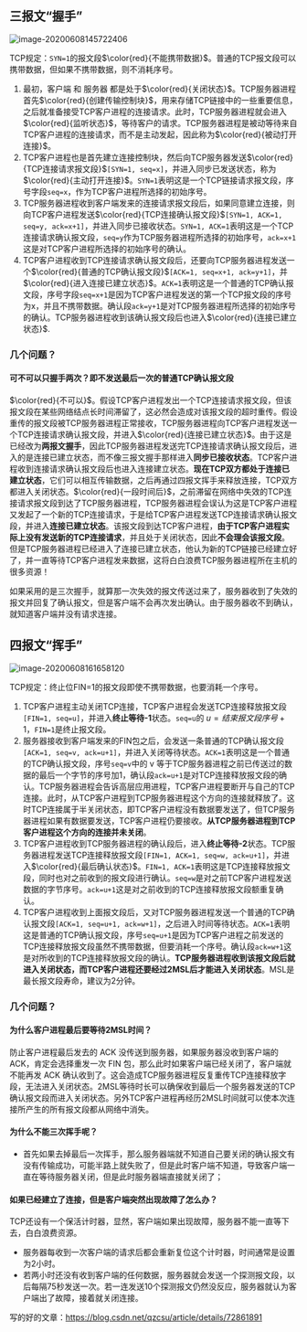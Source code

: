 ## 三报文“握手”

![image-20200608145722406](TCP三报文握手和四报文挥手.assets/image-20200608145722406.png)

TCP规定：`SYN=1`的报文段$\color{red}{不能携带数据}$。普通的TCP报文段可以携带数据，但如果不携带数据，则不消耗序号。

1. 最初，客户端 和 服务器 都是处于$\color{red}{关闭状态}$。TCP服务器进程首先$\color{red}{创建传输控制块}$，用来存储TCP链接中的一些重要信息，之后就准备接受TCP客户进程的连接请求。此时，TCP服务器进程就会进入$\color{red}{监听状态}$，等待客户的请求。TCP服务器进程是被动等待来自TCP客户进程的连接请求，而不是主动发起，因此称为$\color{red}{被动打开连接}$。
2. TCP客户进程也是首先建立连接控制块，然后向TCP服务器发送$\color{red}{TCP连接请求报文段}$`[SYN=1, seq=x]`，并进入同步已发送状态，称为$\color{red}{主动打开连接}$。`SYN=1`表明这是一个TCP链接请求报文段，序号字段`seq=x`，作为TCP客户进程所选择的初始序号。
3. TCP服务器进程收到客户端发来的连接请求报文段后，如果同意建立连接，则向TCP客户进程发送$\color{red}{TCP连接确认报文段}$`[SYN=1, ACK=1, seq=y, ack=x+1]`，并进入同步已接收状态。`SYN=1, ACK=1`表明这是一个TCP连接请求确认报文段，`seq=y`作为TCP服务器进程所选择的初始序号，`ack=x+1`这是对TCP客户进程所选择的初始序号的确认。
4. TCP客户进程收到TCP连接请求确认报文段后，还要向TCP服务器进程发送一个$\color{red}{普通的TCP确认报文段}$`[ACK=1, seq=x+1, ack=y+1]`，并$\color{red}{进入连接已建立状态}$。`ACK=1`表明这是一个普通的TCP确认报文段，序号字段`seq=x+1`是因为TCP客户进程发送的第一个TCP报文段的序号为x，并且不携带数据。确认段`ack=y+1`是对TCP服务器进程所选择的初始序号的确认。TCP服务器进程收到该确认报文段后也进入$\color{red}{连接已建立状态}$.

### 几个问题？

#### 可不可以只握手两次？即不发送最后一次的普通TCP确认报文段

$\color{red}{不可以}$。假设TCP客户进程发出一个TCP连接请求报文段，但该报文段在某些网络结点长时间滞留了，这必然会造成对该报文段的超时重传。假设重传的报文段被TCP服务器进程正常接收，TCP服务器进程向TCP客户进程发送一个TCP连接请求确认报文段，并进入$\color{red}{连接已建立状态}$。由于这是已经改为**两报文握手**，因此TCP服务器进程发送完TCP连接请求确认报文段后，进入的是连接已建立状态，而不像三报文握手那样进入**同步已接收状态**。TCP客户进程收到连接请求确认报文段后也进入连接建立状态。**现在TCP双方都处于连接已建立状态**，它们可以相互传输数据，之后再通过四报文挥手来释放连接，TCP双方都进入关闭状态。$\color{red}{一段时间后}$，之前滞留在网络中失效的TCP连接请求报文段到达了TCP服务器进程，TCP服务器进程会误认为这是TCP客户进程又发起了一个新的TCP连接请求，于是给TCP客户进程发送TCP连接请求确认报文段，并进入**连接已建立状态**。该报文段到达TCP客户进程，**由于TCP客户进程实际上没有发送新的TCP连接请求**，并且处于关闭状态，因此**不会理会该报文段**。但是TCP服务器进程已经进入了连接已建立状态，他认为新的TCP链接已经建立好了，并一直等待TCP客户进程发来数据，这将白白浪费TCP服务器进程所在主机的很多资源！

如果采用的是三次握手，就算那一次失效的报文传送过来了，服务器收到了失效的报文并回复了确认报文，但是客户端不会再次发出确认。由于服务器收不到确认，就知道客户端并没有请求连接。

## 四报文“挥手”

![image-20200608161658120](TCP三报文握手和四报文挥手.assets/image-20200608161658120.png)

TCP规定：终止位FIN=1的报文段即使不携带数据，也要消耗一个序号。

1. TCP客户进程主动关闭TCP连接，TCP客户进程会发送TCP连接释放报文段`[FIN=1, seq=u]`，并进入**终止等待-1**状态。`seq=u`的 $u = 结束报文段序号+1$，`FIN=1`是终止报文段。
2. 服务器接收到客户端发来的FIN包之后，会发送一条普通的TCP确认报文段`[ACK=1, seq=v, ack=u+1]`，并进入关闭等待状态。`ACK=1`表明这是一个普通的TCP确认报文段，序号`seq=v`中的 v 等于TCP服务器进程之前已传送过的数据的最后一个字节的序号加1，确认段`ack=u+1`是对TCP连接释放报文段的确认。TCP服务器进程会告诉高层应用进程，TCP客户进程要断开与自己的TCP连接。此时，从TCP客户进程到TCP服务器进程这个方向的连接就释放了。这时TCP连接属于半关闭状态，即TCP客户进程没有数据要发送了，但TCP服务器进程如果有数据要发送，TCP客户进程仍要接收。**从TCP服务器进程到TCP客户进程这个方向的连接并未关闭**。
3. TCP客户进程收到TCP服务器进程的确认段后，进入**终止等待-2**状态。TCP服务器进程发送TCP连接释放报文段`[FIN=1, ACK=1, seq=w, ack=u+1]`，并进入$\color{red}{最后确认状态}$。`FIN=1, ACK=1`表明这是TCP连接释放报文段，同时也对之前收到的报文段进行确认。`seq=w`是对之前TCP客户进程发送数据的字节序号。`ack=u+1`这是对之前收到的TCP连接释放报文段额重复确认。 
4. TCP客户进程收到上面报文段后，又对TCP服务器进程发送一个普通的TCP确认报文段`[ACK=1, seq=u+1, ack=w+1]`，之后进入时间等待状态。`ACK=1`表明这是普通的TCP确认报文段，序号`seq=u+1`是因为TCP客户进程之前发送的TCP连接释放报文段虽然不携带数据，但要消耗一个序号。确认段`ack=w+1`这是对所收到的TCP连接释放报文段的确认。**TCP服务器进程收到该报文段后就进入关闭状态，而TCP客户进程还要经过2MSL后才能进入关闭状态**。MSL是最长报文段寿命，建议为2分钟。

### 几个问题？

#### 为什么客户进程最后要等待2MSL时间？

防止客户进程最后发去的 ACK 没传送到服务器，如果服务器没收到客户端的 ACK，肯定会选择重发一次 FIN 包，那么此时如果客户端已经关闭了，客户端就不能再发 ACK 确认收到了。这会造成TCP服务器进程反复重传TCP连接释放字段，无法进入关闭状态。2MSL等待时长可以确保收到最后一个服务器发送的TCP确认报文段而进入关闭状态。另外TCP客户进程再经历2MSL时间就可以使本次连接所产生的所有报文段都从网络中消失。

#### 为什么不能三次挥手呢？

- 首先如果去掉最后一次挥手，那么服务器端就不知道自己要关闭的确认报文有没有传输成功，可能半路上就失败了，但是此时客户端不知道，导致客户端一直在等待服务器关闭，但是此时服务器端直接就关闭了；

#### 如果已经建立了连接，但是客户端突然出现故障了怎么办？

TCP还设有一个保活计时器，显然，客户端如果出现故障，服务器不能一直等下去，白白浪费资源。

- 服务器每收到一次客户端的请求后都会重新复位这个计时器，时间通常是设置为2小时。	
- 若两小时还没有收到客户端的任何数据，服务器就会发送一个探测报文段，以后每隔75秒发送一次。若一连发送10个探测报文仍然没反应，服务器就认为客户端出了故障，接着就关闭连接。
  

写的好的文章：https://blog.csdn.net/qzcsu/article/details/72861891